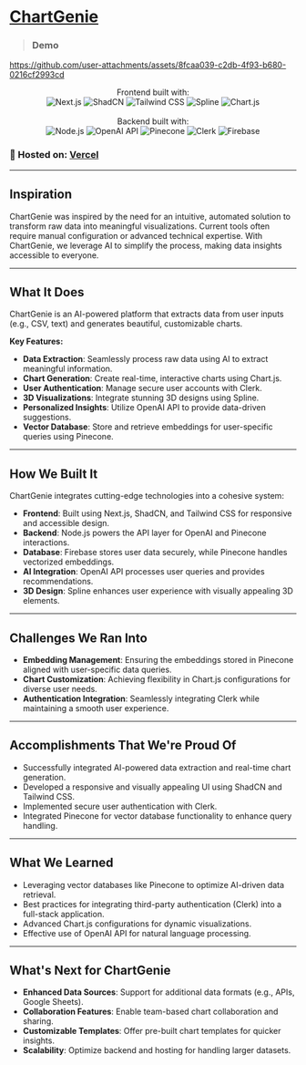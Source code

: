 # [ChartGenie](https://github.com/Vinay-Khanagavi/ChartGenie)

> ### Demo 


https://github.com/user-attachments/assets/8fcaa039-c2db-4f93-b680-0216cf2993cd



<p align="center">
  Frontend built with: <br>
  <img src="https://img.shields.io/badge/Next.js-000000?style=for-the-badge&logo=nextdotjs&logoColor=white" alt="Next.js">
  <img src="https://img.shields.io/badge/shadcn-000000?style=for-the-badge&logo=shadcnui&logoColor=white" alt="ShadCN">
  <img src="https://img.shields.io/badge/Tailwind_CSS-38B2AC?style=for-the-badge&logo=tailwind-css&logoColor=white" alt="Tailwind CSS">
  <img src="https://img.shields.io/badge/Spline-0000FF?style=for-the-badge&logo=spline&logoColor=white" alt="Spline">
  <img src="https://img.shields.io/badge/Chart.js-FF6384?style=for-the-badge&logo=chartjs&logoColor=white" alt="Chart.js">
  <br><br>
  Backend built with: <br>
  <img src="https://img.shields.io/badge/Node.js-339933?style=for-the-badge&logo=nodedotjs&logoColor=white" alt="Node.js">
  <img src="https://img.shields.io/badge/OpenAI_API-412991?style=for-the-badge&logo=openai&logoColor=white" alt="OpenAI API">
  <img src="https://img.shields.io/badge/Pinecone-00B8D9?style=for-the-badge&logo=pinecone&logoColor=white" alt="Pinecone">
  <img src="https://img.shields.io/badge/Clerk-7D4AFF?style=for-the-badge&logo=clerk&logoColor=white" alt="Clerk">
  <img src="https://img.shields.io/badge/Firebase-FFCA28?style=for-the-badge&logo=firebase&logoColor=white" alt="Firebase">
  <br>
</p>

### 🚀 Hosted on: [Vercel](https://vercel.com/)

---

## Inspiration
ChartGenie was inspired by the need for an intuitive, automated solution to transform raw data into meaningful visualizations. Current tools often require manual configuration or advanced technical expertise. With ChartGenie, we leverage AI to simplify the process, making data insights accessible to everyone.

---

## What It Does
ChartGenie is an AI-powered platform that extracts data from user inputs (e.g., CSV, text) and generates beautiful, customizable charts. 

**Key Features:**
- **Data Extraction**: Seamlessly process raw data using AI to extract meaningful information.
- **Chart Generation**: Create real-time, interactive charts using Chart.js.
- **User Authentication**: Manage secure user accounts with Clerk.
- **3D Visualizations**: Integrate stunning 3D designs using Spline.
- **Personalized Insights**: Utilize OpenAI API to provide data-driven suggestions.
- **Vector Database**: Store and retrieve embeddings for user-specific queries using Pinecone.

---

## How We Built It
ChartGenie integrates cutting-edge technologies into a cohesive system:

- **Frontend**: Built using Next.js, ShadCN, and Tailwind CSS for responsive and accessible design.
- **Backend**: Node.js powers the API layer for OpenAI and Pinecone interactions.
- **Database**: Firebase stores user data securely, while Pinecone handles vectorized embeddings.
- **AI Integration**: OpenAI API processes user queries and provides recommendations.
- **3D Design**: Spline enhances user experience with visually appealing 3D elements.

---

## Challenges We Ran Into
- **Embedding Management**: Ensuring the embeddings stored in Pinecone aligned with user-specific data queries.
- **Chart Customization**: Achieving flexibility in Chart.js configurations for diverse user needs.
- **Authentication Integration**: Seamlessly integrating Clerk while maintaining a smooth user experience.

---

## Accomplishments That We're Proud Of
- Successfully integrated AI-powered data extraction and real-time chart generation.
- Developed a responsive and visually appealing UI using ShadCN and Tailwind CSS.
- Implemented secure user authentication with Clerk.
- Integrated Pinecone for vector database functionality to enhance query handling.

---

## What We Learned
- Leveraging vector databases like Pinecone to optimize AI-driven data retrieval.
- Best practices for integrating third-party authentication (Clerk) into a full-stack application.
- Advanced Chart.js configurations for dynamic visualizations.
- Effective use of OpenAI API for natural language processing.

---

## What's Next for ChartGenie
- **Enhanced Data Sources**: Support for additional data formats (e.g., APIs, Google Sheets).
- **Collaboration Features**: Enable team-based chart collaboration and sharing.
- **Customizable Templates**: Offer pre-built chart templates for quicker insights.
- **Scalability**: Optimize backend and hosting for handling larger datasets.
